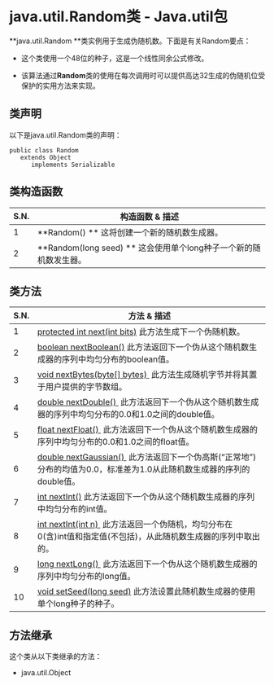 # java.util.Random类 - Java.util包

**java.util.Random **类实例用于生成伪随机数。下面是有关Random要点：

*   这个类使用一个48位的种子，这是一个线性同余公式修改。

*   该算法通过**Random**类的使用在每次调用时可以提供高达32生成的伪随机位受保护的实用方法来实现。

## 类声明

以下是java.util.Random类的声明：

```
public class Random
   extends Object
      implements Serializable
```

## 类构造函数

| S.N. | 构造函数 & 描述 |
| --- | --- |
| 1 | **Random() ** 这将创建一个新的随机数生成器。 |
| 2 | **Random(long seed) ** 这会使用单个long种子一个新的随机数发生器。 |

## 类方法

| S.N. | 方法 & 描述 |
| --- | --- |
| 1 | [protected int next(int bits)](http://www.yiibai.com/java/util/random_next.html) 此方法生成下一个伪随机数。 |
| 2 | [boolean nextBoolean()](http://www.yiibai.com/java/util/random_nextboolean.html) 此方法返回下一个伪从这个随机数生成器的序列中均匀分布的boolean值。 |
| 3 | [void nextBytes(byte[] bytes) ](http://www.yiibai.com/java/util/random_nextbytes.html) 此方法生成随机字节并将其置于用户提供的字节数组。 |
| 4 | [double nextDouble() ](http://www.yiibai.com/java/util/random_nextdouble.html) 此方法返回下一个伪从这个随机数生成器的序列中均匀分布的0.0和1.0之间的double值。 |
| 5 | [float nextFloat() ](http://www.yiibai.com/java/util/random_nextfloat.html) 此方法返回下一个伪从这个随机数生成器的序列中均匀分布的0.0和1.0之间的float值。 |
| 6 | [double nextGaussian() ](http://www.yiibai.com/java/util/random_nextgaussian.html) 此方法返回下一个伪高斯(“正常地”)分布的均值为0.0，标准差为1.0从此随机数生成器的序列的double值。 |
| 7 | [int nextInt()](http://www.yiibai.com/java/util/random_nextint.html) 此方法返回下一个伪从这个随机数生成器的序列中均匀分布的int值。 |
| 8 | [int nextInt(int n) ](http://www.yiibai.com/java/util/random_nextint_inc_exc.html) 此方法返回一个伪随机，均匀分布在0(含)int值和指定值(不包括)，从此随机数生成器的序列中取出的。 |
| 9 | [long nextLong() ](http://www.yiibai.com/java/util/random_nextlong.html) 此方法返回下一个伪从这个随机数生成器的序列中均匀分布的long值。 |
| 10 | [void setSeed(long seed)](http://www.yiibai.com/java/util/timezone_setseed.html) 此方法设置此随机数生成器的使用单个long种子的种子。 |

## 方法继承

这个类从以下类继承的方法：

*   java.util.Object

